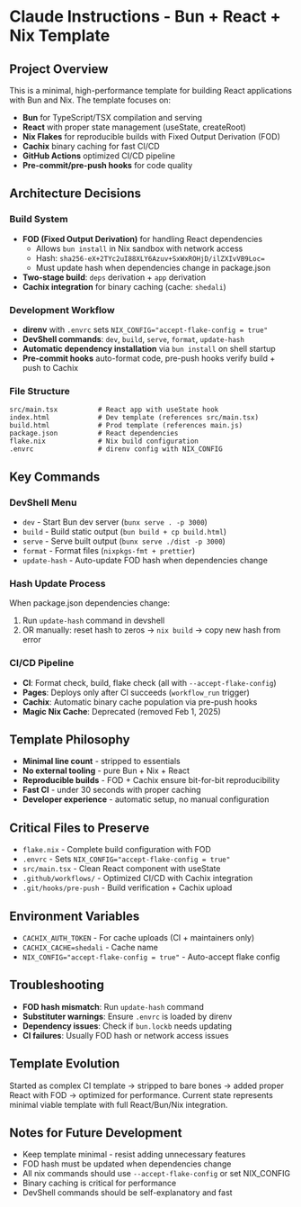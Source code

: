 # Claude Instructions - Bun + React + Nix Template

## Project Overview

This is a minimal, high-performance template for building React applications with Bun and Nix. The template focuses on:

- **Bun** for TypeScript/TSX compilation and serving
- **React** with proper state management (useState, createRoot)
- **Nix Flakes** for reproducible builds with Fixed Output Derivation (FOD)
- **Cachix** binary caching for fast CI/CD
- **GitHub Actions** optimized CI/CD pipeline
- **Pre-commit/pre-push hooks** for code quality

## Architecture Decisions

### Build System

- **FOD (Fixed Output Derivation)** for handling React dependencies
  - Allows `bun install` in Nix sandbox with network access
  - Hash: `sha256-eX+2TYc2uI88XLY6Azuv+SxWxROHjD/ilZXIvVB9Loc=`
  - Must update hash when dependencies change in package.json
- **Two-stage build**: `deps` derivation + `app` derivation
- **Cachix integration** for binary caching (cache: `shedali`)

### Development Workflow

- **direnv** with `.envrc` sets `NIX_CONFIG="accept-flake-config = true"`
- **DevShell commands**: `dev`, `build`, `serve`, `format`, `update-hash`
- **Automatic dependency installation** via `bun install` on shell startup
- **Pre-commit hooks** auto-format code, pre-push hooks verify build + push to Cachix

### File Structure

```
src/main.tsx          # React app with useState hook
index.html            # Dev template (references src/main.tsx)
build.html            # Prod template (references main.js)
package.json          # React dependencies
flake.nix             # Nix build configuration
.envrc                # direnv config with NIX_CONFIG
```

## Key Commands

### DevShell Menu

- `dev` - Start Bun dev server (`bunx serve . -p 3000`)
- `build` - Build static output (`bun build + cp build.html`)
- `serve` - Serve built output (`bunx serve ./dist -p 3000`)
- `format` - Format files (`nixpkgs-fmt + prettier`)
- `update-hash` - Auto-update FOD hash when dependencies change

### Hash Update Process

When package.json dependencies change:

1. Run `update-hash` command in devshell
2. OR manually: reset hash to zeros → `nix build` → copy new hash from error

### CI/CD Pipeline

- **CI**: Format check, build, flake check (all with `--accept-flake-config`)
- **Pages**: Deploys only after CI succeeds (`workflow_run` trigger)
- **Cachix**: Automatic binary cache population via pre-push hooks
- **Magic Nix Cache**: Deprecated (removed Feb 1, 2025)

## Template Philosophy

- **Minimal line count** - stripped to essentials
- **No external tooling** - pure Bun + Nix + React
- **Reproducible builds** - FOD + Cachix ensure bit-for-bit reproducibility
- **Fast CI** - under 30 seconds with proper caching
- **Developer experience** - automatic setup, no manual configuration

## Critical Files to Preserve

- `flake.nix` - Complete build configuration with FOD
- `.envrc` - Sets `NIX_CONFIG="accept-flake-config = true"`
- `src/main.tsx` - Clean React component with useState
- `.github/workflows/` - Optimized CI/CD with Cachix integration
- `.git/hooks/pre-push` - Build verification + Cachix upload

## Environment Variables

- `CACHIX_AUTH_TOKEN` - For cache uploads (CI + maintainers only)
- `CACHIX_CACHE=shedali` - Cache name
- `NIX_CONFIG="accept-flake-config = true"` - Auto-accept flake config

## Troubleshooting

- **FOD hash mismatch**: Run `update-hash` command
- **Substituter warnings**: Ensure `.envrc` is loaded by direnv
- **Dependency issues**: Check if `bun.lockb` needs updating
- **CI failures**: Usually FOD hash or network access issues

## Template Evolution

Started as complex CI template → stripped to bare bones → added proper React with FOD → optimized for performance. Current state represents minimal viable template with full React/Bun/Nix integration.

## Notes for Future Development

- Keep template minimal - resist adding unnecessary features
- FOD hash must be updated when dependencies change
- All nix commands should use `--accept-flake-config` or set NIX_CONFIG
- Binary caching is critical for performance
- DevShell commands should be self-explanatory and fast
